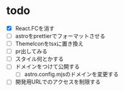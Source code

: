 # todo

- [x] React.FCを消す
- [ ] astroをprettierでフォーマットさせる
- [ ] ThemeIconをtsxに置き換え
- [ ] pr出してみる
- [ ] スタイル何とかする
- [ ] ドメインをつけて公開する
  - [ ] astro.config.mjsのドメインを変更する
- [ ] 開発用URLでのアクセスを制限する
